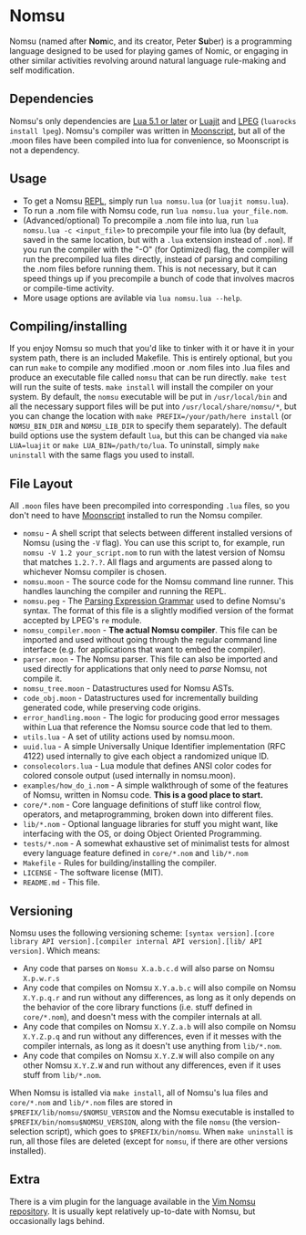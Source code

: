 # Nomsu

Nomsu (named after **Nom**ic, and its creator, Peter **Su**ber) is a programming language
designed to be used for playing games of Nomic, or engaging in other similar activities
revolving around natural language rule-making and self modification.

## Dependencies

Nomsu's only dependencies are [Lua 5.1 or later](https://www.lua.org/) or [Luajit](http://luajit.org/) and [LPEG](http://www.inf.puc-rio.br/~roberto/lpeg/) (`luarocks install lpeg`). Nomsu's compiler was written in [Moonscript](http://moonscript.org/), but all of the .moon files have been compiled into lua for convenience, so Moonscript is not a dependency.

## Usage

* To get a Nomsu [REPL](https://en.wikipedia.org/wiki/Read-eval-print_loop), simply run `lua nomsu.lua` (or `luajit nomsu.lua`).
* To run a .nom file with Nomsu code, run `lua nomsu.lua your_file.nom`.
* (Advanced/optional) To precompile a .nom file into lua, run `lua nomsu.lua -c <input_file>` to precompile your file into lua (by default, saved in the same location, but with a `.lua` extension instead of `.nom`). If you run the compiler with the "-O" (for Optimized) flag, the compiler will run the precompiled lua files directly, instead of parsing and compiling the .nom files before running them. This is not necessary, but it can speed things up if you precompile a bunch of code that involves macros or compile-time activity.
* More usage options are avilable via `lua nomsu.lua --help`.

## Compiling/installing

If you enjoy Nomsu so much that you'd like to tinker with it or have it in your system path, there is an included Makefile. This is entirely optional, but you can run `make` to compile any modified .moon or .nom files into .lua files and produce an executable file called `nomsu` that can be run directly. `make test` will run the suite of tests. `make install` will install the compiler on your system. By default, the `nomsu` executable will be put in `/usr/local/bin` and all the necessary support files will be put into `/usr/local/share/nomsu/*`, but you can change the location with `make PREFIX=/your/path/here install` (or `NOMSU_BIN_DIR` and `NOMSU_LIB_DIR` to specify them separately). The default build options use the system default `lua`, but this can be changed via `make LUA=luajit` or `make LUA_BIN=/path/to/lua`. To uninstall, simply `make uninstall` with the same flags you used to install.

## File Layout

All `.moon` files have been precompiled into corresponding `.lua` files, so you don't need to have [Moonscript](http://moonscript.org/) installed to run the Nomsu compiler.

* `nomsu` - A shell script that selects between different installed versions of Nomsu (using the `-V` flag). You can use this script to, for example, run `nomsu -V 1.2 your_script.nom` to run with the latest version of Nomsu that matches `1.2.?.?`. All flags and arguments are passed along to whichever Nomsu compiler is chosen.
* `nomsu.moon` - The source code for the Nomsu command line runner. This handles launching the compiler and running the REPL.
* `nomsu.peg` - The [Parsing Expression Grammar](https://en.wikipedia.org/wiki/Parsing_expression_grammar) used to define Nomsu's syntax. The format of this file is a slightly modified version of the format accepted by LPEG's `re` module.
* `nomsu_compiler.moon` - **The actual Nomsu compiler**. This file can be imported and used without going through the regular command line interface (e.g. for applications that want to embed the compiler).
* `parser.moon` - The Nomsu parser. This file can also be imported and used directly for applications that only need to *parse* Nomsu, not compile it.
* `nomsu_tree.moon` - Datastructures used for Nomsu ASTs.
* `code_obj.moon` - Datastructures used for incrementally building generated code, while preserving code origins.
* `error_handling.moon` - The logic for producing good error messages within Lua that reference the Nomsu source code that led to them.
* `utils.lua` - A set of utility actions used by nomsu.moon.
* `uuid.lua` - A simple Universally Unique Identifier implementation (RFC 4122) used internally to give each object a randomized unique ID.
* `consolecolors.lua` - Lua module that defines ANSI color codes for colored console output (used internally in nomsu.moon).
* `examples/how_do_i.nom` - A simple walkthrough of some of the features of Nomsu, written in Nomsu code. **This is a good place to start.**
* `core/*.nom` - Core language definitions of stuff like control flow, operators, and metaprogramming, broken down into different files.
* `lib/*.nom` - Optional language libraries for stuff you might want, like interfacing with the OS, or doing Object Oriented Programming.
* `tests/*.nom` - A somewhat exhaustive set of minimalist tests for almost every language feature defined in `core/*.nom` and `lib/*.nom`
* `Makefile` - Rules for building/installing the compiler.
* `LICENSE` - The software license (MIT).
* `README.md` - This file.

## Versioning

Nomsu uses the following versioning scheme: `[syntax version].[core library API version].[compiler internal API version].[lib/ API version]`. Which means:

* Any code that parses on `Nomsu X.a.b.c.d` will also parse on Nomsu `X.p.w.r.s`
* Any code that compiles on Nomsu `X.Y.a.b.c` will also compile on Nomsu `X.Y.p.q.r` and run without any differences, as long as it only depends on the behavior of the core library functions (i.e. stuff defined in `core/*.nom`), and doesn't mess with the compiler internals at all.
* Any code that compiles on Nomsu `X.Y.Z.a.b` will also compile on Nomsu `X.Y.Z.p.q` and run without any differences, even if it messes with the compiler internals, as long as it doesn't use anything from `lib/*.nom`.
* Any code that compiles on Nomsu `X.Y.Z.W` will also compile on any other Nomsu `X.Y.Z.W` and run without any differences, even if it uses stuff from `lib/*.nom`.

When Nomsu is istalled via `make install`, all of Nomsu's lua files and `core/*.nom` and `lib/*.nom` files are stored in `$PREFIX/lib/nomsu/$NOMSU_VERSION` and the Nomsu executable is installed to `$PREFIX/bin/nomsu$NOMSU_VERSION`, along with the file `nomsu` (the version-selection script), which goes to `$PREFIX/bin/nomsu`. When `make uninstall` is run, all those files are deleted (except for `nomsu`, if there are other versions installed).

## Extra

There is a vim plugin for the language available in the [Vim Nomsu repository](https://bitbucket.org/squidarms/vim-nomsu/src). It is usually kept relatively up-to-date with Nomsu, but occasionally lags behind.
